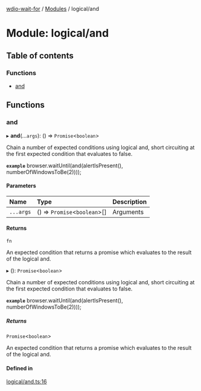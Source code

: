 [wdio-wait-for](../README.md) / [Modules](../modules.md) / logical/and

# Module: logical/and

## Table of contents

### Functions

- [and](logical_and.md#and)

## Functions

### and

▸ **and**(...`args`): () => `Promise`<`boolean`\>

Chain a number of expected conditions using logical and, short circuiting
at the first expected condition that evaluates to false.

**`example`**
browser.waitUntil(and(alertIsPresent(), numberOfWindowsToBe(2))));

#### Parameters

| Name | Type | Description |
| :------ | :------ | :------ |
| `...args` | () => `Promise`<`boolean`\>[] | Arguments |

#### Returns

`fn`

An expected condition that returns a promise which
    evaluates to the result of the logical and.

▸ (): `Promise`<`boolean`\>

Chain a number of expected conditions using logical and, short circuiting
at the first expected condition that evaluates to false.

**`example`**
browser.waitUntil(and(alertIsPresent(), numberOfWindowsToBe(2))));

##### Returns

`Promise`<`boolean`\>

An expected condition that returns a promise which
    evaluates to the result of the logical and.

#### Defined in

[logical/and.ts:16](https://github.com/webdriverio-community/wdio-wait-for/blob/5d4c2b2/src/logical/and.ts#L16)
